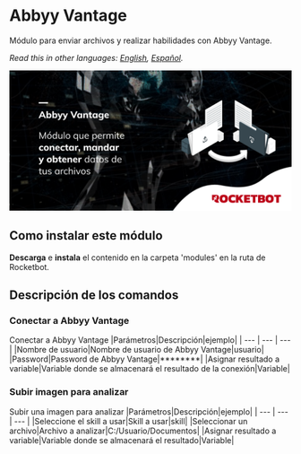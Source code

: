 # Abbyy Vantage
  
Módulo para enviar archivos y realizar habilidades con Abbyy Vantage.  

*Read this in other languages: [English](Manual_Abbyy_Vantage.md), [Español](Manual_Abbyy_Vantage.es.md).*
  
![banner](imgs/Banner_Abbyy_Vantage.png)
## Como instalar este módulo
  
__Descarga__ e __instala__ el contenido en la carpeta 'modules' en la ruta de Rocketbot.  



## Descripción de los comandos

### Conectar a Abbyy Vantage
  
Conectar a Abbyy Vantage
|Parámetros|Descripción|ejemplo|
| --- | --- | --- |
|Nombre de usuario|Nombre de usuario de Abbyy Vantage|usuario|
|Password|Password de Abbyy Vantage|********|
|Asignar resultado a variable|Variable donde se almacenará el resultado de la conexión|Variable|

### Subir imagen para analizar
  
Subir una imagen para analizar
|Parámetros|Descripción|ejemplo|
| --- | --- | --- |
|Seleccione el skill a usar|Skill a usar|skill|
|Seleccionar un archivo|Archivo a analizar|C:/Usuario/Documentos|
|Asignar resultado a variable|Variable donde se almacenará el resultado|Variable|
